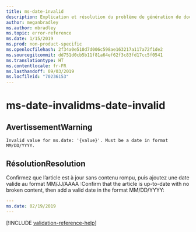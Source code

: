 ```yaml
---
title: ms-date-invalid
description: Explication et résolution du problème de génération de documents ms-date-invalid
author: meganbradley
ms.author: mbradley
ms.topic: error-reference
ms.date: 1/15/2019
ms.prod: non-product-specific
ms.openlocfilehash: 2f34a0e510d7d006c598ae163217a117a72f1de2
ms.sourcegitcommit: dd751d0cb5b11f81a64ef62f3c83fd17cc5f0541
ms.translationtype: HT
ms.contentlocale: fr-FR
ms.lasthandoff: 09/03/2019
ms.locfileid: "70236153"
---
```

# <a name="ms-date-invalid"></a><span data-ttu-id="7015e-103">ms-date-invalid</span><span class="sxs-lookup"><span data-stu-id="7015e-103">ms-date-invalid</span></span>

## <a name="warning"></a><span data-ttu-id="7015e-104">Avertissement</span><span class="sxs-lookup"><span data-stu-id="7015e-104">Warning</span></span>

`Invalid value for ms.date: '{value}'. Must be a date in format MM/DD/YYYY.`

## <a name="resolution"></a><span data-ttu-id="7015e-105">Résolution</span><span class="sxs-lookup"><span data-stu-id="7015e-105">Resolution</span></span>

<span data-ttu-id="7015e-106">Confirmez que l’article est à jour sans contenu rompu, puis ajoutez une date valide au format MM/JJ/AAAA :</span><span class="sxs-lookup"><span data-stu-id="7015e-106">Confirm that the article is up-to-date with no broken content, then add a valid date in the format MM/DD/YYYY:</span></span>

```yml
---
ms.date: 02/19/2019
---
```

<!--make sure to add this file to your includes folder and verify the path-->
[!INCLUDE [validation-reference-help](includes/validation-reference-help.md)]
